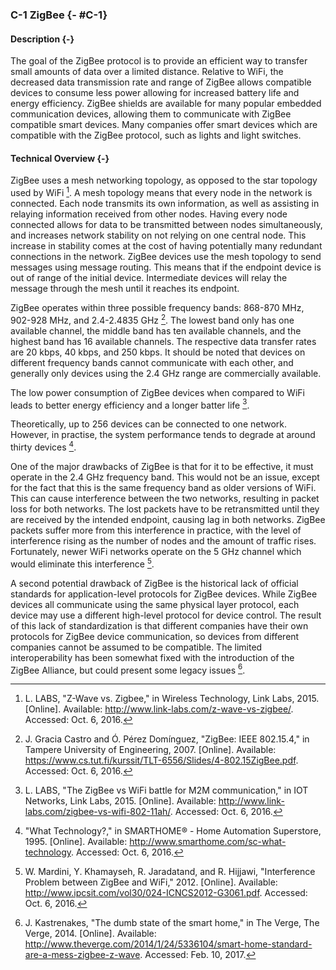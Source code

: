 ### C-1 ZigBee {- #C-1}

#### Description {-}

The goal of the ZigBee protocol is to provide an efficient way to transfer small amounts of data over a
limited distance. Relative to WiFi, the decreased data transmission rate and range of ZigBee
allows compatible devices to consume less power allowing for increased battery life and energy
efficiency. ZigBee shields are available for many popular embedded communication devices, allowing
them to communicate with ZigBee compatible smart devices. Many companies offer smart devices which
are compatible with the ZigBee protocol, such as lights and light switches.

#### Technical Overview {-}

ZigBee uses a mesh networking topology, as opposed to the star topology used by WiFi [^C-1-1]. A mesh
topology means that every node in the network is connected. Each node transmits its own
information, as well as assisting in relaying information received from other nodes. Having every
node connected allows for data to be transmitted between nodes simultaneously, and increases network
stability on not relying on one central node. This increase in stability comes at the cost of having
potentially many redundant connections in the network. ZigBee devices use the mesh topology to send
messages using message routing. This means that if the endpoint device is out of range of the
initial device. Intermediate devices will relay the message through the mesh until it reaches its
endpoint.

ZigBee operates within three possible frequency bands: 868-870 MHz, 902-928 MHz, and 2.4-2.4835 GHz [^C-1-2].
The lowest band only has one available channel, the middle band has ten available channels, and the
highest band has 16 available channels. The respective data transfer rates are 20 kbps, 40 kbps, and
250 kbps. It should be noted that devices on different frequency bands cannot communicate with each
other, and generally only devices using the 2.4 GHz range are commercially available.

The low power consumption of ZigBee devices when compared to WiFi leads to better energy efficiency
and a longer batter life [^C-1-3].

Theoretically, up to 256 devices can be connected to one network. However, in practise, the system performance
tends to degrade at around thirty devices [^C-1-4].

One of the major drawbacks of ZigBee is that for it to be effective, it must operate in the 2.4 GHz
frequency band. This would not be an issue, except for the fact that this is the same frequency
band as older versions of WiFi. This can cause interference between the two networks, resulting in
packet loss for both networks. The lost packets have to be retransmitted until they are received by
the intended endpoint, causing lag in both networks. ZigBee packets suffer more from this
interference in practice, with the level of interference rising as the number of nodes and the
amount of traffic rises. Fortunately, newer WiFi networks operate on the 5 GHz channel which would
eliminate this interference [^C-1-5].

A second potential drawback of ZigBee is the historical lack of official standards for
application-level protocols for ZigBee devices. While ZigBee devices all communicate using the same
physical layer protocol, each device may use a different high-level protocol for device control.
The result of this lack of standardization is that different companies have their own protocols for
ZigBee device communication, so devices from different companies cannot be assumed to be
compatible. The limited interoperability has been somewhat fixed with the introduction of the ZigBee
Alliance, but could present some legacy issues [^C-1-6].

[^C-1-1]: L. LABS, "Z-Wave vs. Zigbee," in Wireless Technology, Link Labs, 2015. [Online]. Available: http://www.link-labs.com/z-wave-vs-zigbee/. Accessed: Oct. 6, 2016.

[^C-1-2]: J. Gracia Castro and Ó. Pérez Domínguez, "ZigBee: IEEE 802.15.4," in Tampere University of Engineering, 2007. [Online]. Available: https://www.cs.tut.fi/kurssit/TLT-6556/Slides/4-802.15ZigBee.pdf. Accessed: Oct. 6, 2016.

[^C-1-3]: L. LABS, "The ZigBee vs WiFi battle for M2M communication," in IOT Networks, Link Labs, 2015. [Online]. Available: http://www.link-labs.com/zigbee-vs-wifi-802-11ah/. Accessed: Oct. 6, 2016.

[^C-1-4]: "What Technology?," in SMARTHOME® - Home Automation Superstore, 1995. [Online]. Available: http://www.smarthome.com/sc-what-technology. Accessed: Oct. 6, 2016.

[^C-1-5]: W. Mardini, Y. Khamayseh, R. Jaradatand, and R. Hijjawi, "Interference Problem between ZigBee and WiFi," 2012. [Online]. Available: http://www.ipcsit.com/vol30/024-ICNCS2012-G3061.pdf. Accessed: Oct. 6, 2016.

[^C-1-6]: J. Kastrenakes, "The dumb state of the smart home," in The Verge, The Verge, 2014. [Online]. Available: http://www.theverge.com/2014/1/24/5336104/smart-home-standard-are-a-mess-zigbee-z-wave. Accessed: Feb. 10, 2017.





